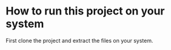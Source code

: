 # How to run this project on your system

First clone the project and extract the files on your system.

